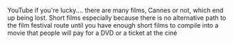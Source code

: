 YouTube if you're lucky.... there are many films, Cannes or not, which end up being lost. Short films especially because there is no alternative path to the film festival route until you have enough short films to compile into a movie that people will pay for a DVD or a ticket at the ciné
